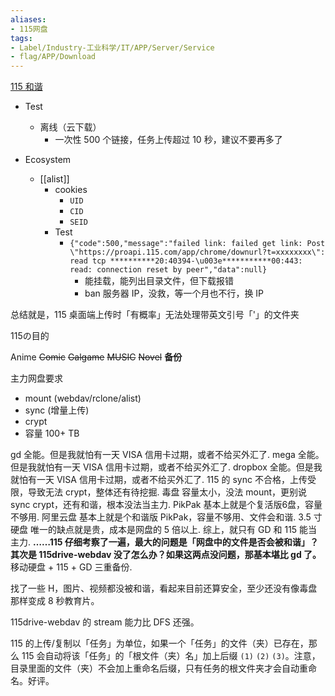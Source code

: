 ```yaml
---
aliases:
- 115网盘
tags:
- Label/Industry-工业科学/IT/APP/Server/Service
- flag/APP/Download
---
```


[115 和谐](https://bgm.tv/group/topic/371639)


- Test
    - 离线（云下载）
        - 一次性 500 个链接，任务上传超过 10 秒，建议不要再多了

- Ecosystem
    - [[alist]]
        - cookies
            - `UID`
            - `CID`
            - `SEID`
        - Test
            - `{"code":500,"message":"failed link: failed get link: Post \"https://proapi.115.com/app/chrome/downurl?t=xxxxxxxx\": read tcp **********20:40394-\u003e***********00:443: read: connection reset by peer","data":null}`
                - 能挂载，能列出目录文件，但下载报错
                - ban 服务器 IP，没救，等一个月也不行，换 IP

总结就是，115 桌面端上传时「有概率」无法处理带英文引号「'」的文件夹



115の目的

Anime
~~Comic~~
~~Galgame~~
~~MUSIC~~
~~Novel~~
**备份**


主力网盘要求

- mount (webdav/rclone/alist)
- sync (增量上传)
- crypt
- 容量 100+ TB

gd 全能。但是我就怕有一天 VISA 信用卡过期，或者不给买外汇了.
mega 全能。但是我就怕有一天 VISA 信用卡过期，或者不给买外汇了.
dropbox 全能。但是我就怕有一天 VISA 信用卡过期，或者不给买外汇了.
115 的 sync 不合格，上传受限，导致无法 crypt，整体还有待挖掘.
毒盘 容量太小，没法 mount，更别说 sync crypt，还有和谐，根本没法当主力.
PikPak 基本上就是个复活版6盘，容量不够用.
阿里云盘 基本上就是个和谐版 PikPak，容量不够用、文件会和谐.
3.5 寸硬盘 唯一的缺点就是贵，成本是网盘的 5 倍以上.
综上，就只有 GD 和 115 能当主力.
**……115 仔细考察了一遍，最大的问题是「网盘中的文件是否会被和谐」？其次是 115drive-webdav 没了怎么办？如果这两点没问题，那基本堪比 gd 了。**
移动硬盘 + 115 + GD 三重备份.

找了一些 H，图片、视频都没被和谐，看起来目前还算安全，至少还没有像毒盘那样变成 8 秒教育片。

115drive-webdav 的 stream 能力比 DFS 还强。

115 的上传/复制以「任务」为单位，如果一个「任务」的文件（夹）已存在，那么 115 会自动将该「任务」的「根文件（夹）名」加上后缀 `(1)` `(2)` `(3)`。注意，目录里面的文件（夹）不会加上重命名后缀，只有任务的根文件夹才会自动重命名。好评。
